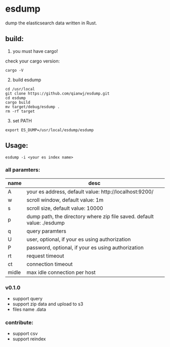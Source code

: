 # esdump
dump the elasticsearch data written in Rust.

## build:
1. you must have cargo!

check your cargo version:
```shell
cargo -V
```

2. build esdump
```shell
cd /usr/local
git clone https://github.com/qianwj/esdump.git
cd esdump
cargo build
mv target/debug/esdump .
rm -rf target
```

3. set PATH
```shell
export ES_DUMP=/usr/local/esdump/esdump
```

## Usage:
```shell
esdump -i <your es index name>
```

### all paramters:
| name | desc |
| -- | -- |
| A | your es address, default value: http://localhost:9200/ |
| w | scroll window, default value: 1m |
| s | scroll size, default value: 10000 | 
| p | dump path, the directory where zip file saved. default value: ./esdump |
| q | query paramters |
| U | user, optional, if your es using authorization |
| P | password, optional, if your es using authorization |
| rt | request timeout |
| ct | connection timeout |
| midle | max idle connection per host |


### v0.1.0
- support query
- support zip data and upload to s3
- files name <index>.data

### contribute:
- support csv
- support reindex
